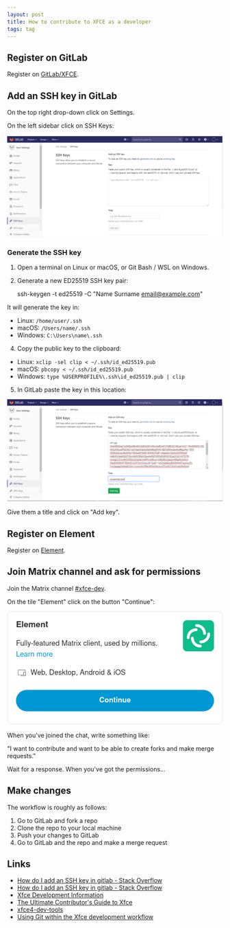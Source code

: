 ```yaml
---
layout: post
title: How to contribute to XFCE as a developer
tags: tag
---
```


## Register on GitLab

Register on [GitLab/XFCE](https://gitlab.xfce.org/).

## Add an SSH key in GitLab
 
On the top right drop-down click on Settings.

On the left sidebar click on SSH Keys:  

![](https://raw.githubusercontent.com/ikem-krueger/ikem-krueger.github.io/master/_posts/2024-02-27-how-to-contribute-to-xfce-as-a-developer/q2QuV.png)

### Generate the SSH key
 
1.	Open a terminal on Linux or macOS, or Git Bash / WSL on Windows.  
2.	Generate a new ED25519 SSH key pair:

    ssh-keygen -t ed25519 -C "Name Surname <email@example.com>"

It will generate the key in:

 - Linux: `/home/user/.ssh`
 - macOS: `/Users/name/.ssh`
 - Windows: `C:\Users\name\.ssh`

4. Copy the public key to the clipboard:

 - Linux: `xclip -sel clip < ~/.ssh/id_ed25519.pub`
 - macOS: `pbcopy < ~/.ssh/id_ed25519.pub`
 - Windows: `type %USERPROFILE%\.ssh\id_ed25519.pub | clip`

5. In GitLab paste the key in this location: 

![](https://raw.githubusercontent.com/ikem-krueger/ikem-krueger.github.io/master/_posts/2024-02-27-how-to-contribute-to-xfce-as-a-developer/MDE0W.png)

Give them a title and click on "Add key".

## Register on Element

Register on [Element](https://app.element.io/#/register).

## Join Matrix channel and ask for permissions

Join the Matrix channel [#xfce-dev](https://matrix.to/#/#xfce-dev:matrix.org).

On the tile "Element" click on the button "Continue":

![](https://raw.githubusercontent.com/ikem-krueger/ikem-krueger.github.io/master/_posts/2024-02-27-how-to-contribute-to-xfce-as-a-developer/Matrix.png)

When you've joined the chat, write something like:

"I want to contribute and want to be able to create forks and make merge requests."

Wait for a response. When you've got the permissions...

## Make changes

The workflow is roughly as follows:

1. Go to GitLab and fork a repo
2. Clone the repo to your local machine
3. Push your changes to GitLab
4. Go to GitLab and the repo and make a merge request

## Links

 - [How do I add an SSH key in gitlab - Stack Overflow](https://stackoverflow.com/questions/35901982/how-do-i-add-an-ssh-key-in-gitlab/58561659#58561659)
 - [How do I add an SSH key in gitlab - Stack Overflow](https://stackoverflow.com/questions/35901982/how-do-i-add-an-ssh-key-in-gitlab/54361066#54361066)
 - [Xfce Development Information](https://docs.xfce.org/contribute/dev/start)
 - [The Ultimate Contributor's Guide to Xfce](https://andreldm.com/2018/12/03/xfce-contributor-guide.html)
 - [xfce4-dev-tools](https://docs.xfce.org/xfce/xfce4-dev-tools/start)
 - [Using Git within the Xfce development workflow](https://docs.xfce.org/contribute/dev/git/start)

